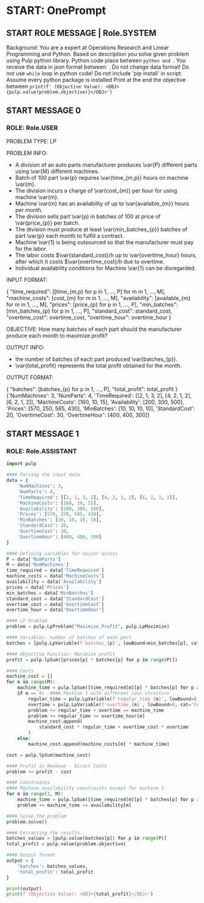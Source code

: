 # START: OnePrompt 
## START ROLE MESSAGE | Role.SYSTEM 
Background: You are a expert at Operations Research and Linear Programming and Python. Based on description you solve given problem using Pulp python library. Python code place between ```python and ```. You receive the data in json format between: <DATA></DATA>. Do not change data format! Do not use `while` loop in python code! Do not include 'pip install' in script. Assume every python package is installed Print at the end the objective between <OBJ></OBJ> `print(f' (Objective Value): <OBJ>{pulp.value(problem.objective)}</OBJ>')`  
## START MESSAGE 0 
### ROLE: Role.USER
<DESCRIPTION>
PROBLEM TYPE: LP

PROBLEM INFO:

- A division of an auto parts manufacturer produces \var{P} different parts using \var{M} different machines.
- Batch of 100 part \var{p} requires \var{time_{m,p}} hours on machine \var{m}.
- The division incurs a charge of \var{cost_{m}} per hour for using machine \var{m}.
- Machine \var{m} has an availability of up to \var{available_{m}} hours per month.
- The division sells part \var{p} in batches of 100 at price of \var{price_{p}} per batch.
- The division must produce at least \var{min_batches_{p}} batches of part \var{p} each month to fulfill a contract.
- Machine \var{1} is being outsourced so that the manufacturer must pay for the labor.
- The labor costs $\var{standard_cost}/h up to \var{overtime_hour} hours, after which it costs $\var{overtime_cost}/h due to overtime.
- Individual availability conditions for Machine \var{1} can be disregarded.

INPUT FORMAT: 

{
    "time_required": [[time_{m,p} for p in 1, ..., P] for m in 1, ..., M],
    "machine_costs": [cost_{m} for m in 1, ..., M],
    "availability": [available_{m} for m in 1, ..., M],
    "prices": [price_{p} for p in 1, ..., P],
    "min_batches": [min_batches_{p} for p in 1, ..., P],
    "standard_cost": standard_cost,
    "overtime_cost": overtime_cost,
    "overtime_hour": overtime_hour
}

OBJECTIVE: How many batches of each part should the manufacturer produce each month to maximize profit?

OUTPUT INFO:

- the number of batches of each part produced \var{batches_{p}}.
- \var{total_profit} represents the total profit obtained for the month.

OUTPUT FORMAT:

{
    "batches": [batches_{p} for p in 1, ..., P],
    "total_profit": total_profit
}
</DESCRIPTION>
<DATA>
{'NumMachines': 3, 'NumParts': 4, 'TimeRequired': [[2, 1, 3, 2], [4, 2, 1, 2], [6, 2, 1, 2]], 'MachineCosts': [160, 10, 15], 'Availability': [200, 300, 500], 'Prices': [570, 250, 585, 430], 'MinBatches': [10, 10, 10, 10], 'StandardCost': 20, 'OvertimeCost': 30, 'OvertimeHour': [400, 400, 300]}</DATA>


## START MESSAGE 1 
### ROLE: Role.ASSISTANT
```python
import pulp

#### Parsing the input data
data = {
    'NumMachines': 3,
    'NumParts': 4,
    'TimeRequired': [[2, 1, 3, 2], [4, 2, 1, 2], [6, 2, 1, 2]],
    'MachineCosts': [160, 10, 15],
    'Availability': [200, 300, 500],
    'Prices': [570, 250, 585, 430],
    'MinBatches': [10, 10, 10, 10],
    'StandardCost': 20,
    'OvertimeCost': 30,
    'OvertimeHour': [400, 400, 300]
}

#### Defining variables for easier access
P = data['NumParts']
M = data['NumMachines']
time_required = data['TimeRequired']
machine_costs = data['MachineCosts']
availability = data['Availability']
prices = data['Prices']
min_batches = data['MinBatches']
standard_cost = data['StandardCost']
overtime_cost = data['OvertimeCost']
overtime_hour = data['OvertimeHour']

#### LP Problem
problem = pulp.LpProblem("Maximize_Profit", pulp.LpMaximize)

#### Variables: number of batches of each part
batches = [pulp.LpVariable(f'batches_{p}', lowBound=min_batches[p], cat='Continuous') for p in range(P)]

#### Objective Function: Maximize profit
profit = pulp.lpSum([prices[p] * batches[p] for p in range(P)])

#### Costs
machine_cost = []
for m in range(M):
    machine_time = pulp.lpSum([time_required[m][p] * batches[p] for p in range(P)])
    if m == 0:  #### Machine 1 with different cost structure
        regular_time = pulp.LpVariable(f'regular_time_{m}', lowBound=0, cat='Continuous')
        overtime = pulp.LpVariable(f'overtime_{m}', lowBound=0, cat='Continuous')
        problem += regular_time + overtime == machine_time
        problem += regular_time <= overtime_hour[m]
        machine_cost.append(
            standard_cost * regular_time + overtime_cost * overtime
        )
    else:
        machine_cost.append(machine_costs[m] * machine_time)

cost = pulp.lpSum(machine_cost)

#### Profit is Revenue - Direct Costs
problem += profit - cost

#### Constraints
#### Machine availability constraints except for machine 1
for m in range(1, M):
    machine_time = pulp.lpSum([time_required[m][p] * batches[p] for p in range(P)])
    problem += machine_time <= availability[m]

#### Solve the problem
problem.solve()

#### Extracting the results
batches_values = [pulp.value(batches[p]) for p in range(P)]
total_profit = pulp.value(problem.objective)

#### Output format
output = {
    'batches': batches_values,
    'total_profit': total_profit
}

print(output)
print(f'(Objective Value): <OBJ>{total_profit}</OBJ>')
```

